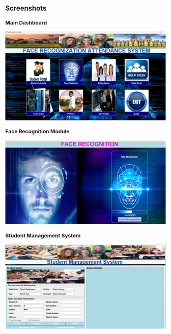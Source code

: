 ## Screenshots

### Main Dashboard
![Main Dashboard](screenshots/p1.png)

### Face Recognition Module
![Face Recognition](screenshots/p2.png)

### Student Management System
![Student Management](screenshots/p3.png)